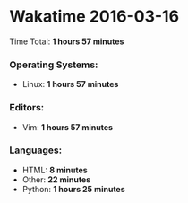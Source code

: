 # Wakatime 2016-03-16

Time Total: **1 hours 57 minutes**

### Operating Systems:
- Linux: **1 hours 57 minutes** 

### Editors:
- Vim: **1 hours 57 minutes** 

### Languages:
- HTML: **8 minutes** 
- Other: **22 minutes** 
- Python: **1 hours 25 minutes** 

